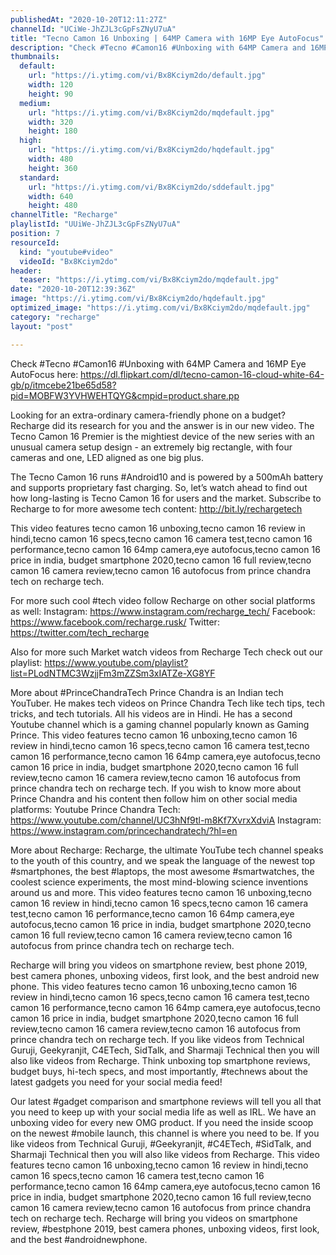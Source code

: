 ```yaml
---
publishedAt: "2020-10-20T12:11:27Z"
channelId: "UCiWe-JhZJL3cGpFsZNyU7uA"
title: "Tecno Camon 16 Unboxing | 64MP Camera with 16MP Eye AutoFocus"
description: "Check #Tecno #Camon16 #Unboxing with 64MP Camera and 16MP Eye AutoFocus here: https://dl.flipkart.com/dl/tecno-camon-16-cloud-white-64-gb/p/itmcebe21be65d58?pid=MOBFW3YVHWEHTQYG&cmpid=product.share.pp \n\nLooking for an extra-ordinary camera-friendly phone on a budget? Recharge did its research for you and the answer is in our new video. The Tecno Camon 16 Premier is the mightiest device of the new series with an unusual camera setup design - an extremely big rectangle, with four cameras and one, LED aligned as one big plus.\n\nThe Tecno Camon 16 runs #Android10 and is powered by a 500mAh battery and supports proprietary fast charging. So, let’s watch ahead to find out how long-lasting is Tecno Camon 16 for users and the market. Subscribe to Recharge to for more awesome tech content: http://bit.ly/rechargetech\n\nThis video features tecno camon 16 unboxing,tecno camon 16 review in hindi,tecno camon 16 specs,tecno camon 16 camera test,tecno camon 16 performance,tecno camon 16 64mp camera,eye autofocus,tecno camon 16 price in india, budget smartphone 2020,tecno camon 16 full review,tecno camon 16 camera review,tecno camon 16 autofocus from prince chandra tech on recharge tech. \n\nFor more such cool #tech video follow Recharge on other social platforms as well:\nInstagram: https://www.instagram.com/recharge_tech/\nFacebook: https://www.facebook.com/recharge.rusk/\nTwitter: https://twitter.com/tech_recharge\n\nAlso for more such Market watch videos from Recharge Tech check out our playlist: https://www.youtube.com/playlist?list=PLodNTMC3WzjjFm3mZZSm3xIATZe-XG8YF\n\nMore about #PrinceChandraTech\nPrince Chandra is an Indian tech YouTuber. He makes tech videos on Prince Chandra Tech like tech tips, tech tricks, and tech tutorials. All his videos are in Hindi. He has a second Youtube channel which is a gaming channel popularly known as Gaming Prince. This video features tecno camon 16 unboxing,tecno camon 16 review in hindi,tecno camon 16 specs,tecno camon 16 camera test,tecno camon 16 performance,tecno camon 16 64mp camera,eye autofocus,tecno camon 16 price in india, budget smartphone 2020,tecno camon 16 full review,tecno camon 16 camera review,tecno camon 16 autofocus from prince chandra tech on recharge tech. If you wish to know more about Prince Chandra and his content then follow him on other social media platforms:\nYoutube Prince Chandra Tech: https://www.youtube.com/channel/UC3hNf9tl-m8Kf7XvrxXdviA\nInstagram: https://www.instagram.com/princechandratech/?hl=en\n\nMore about Recharge: \nRecharge, the ultimate YouTube tech channel speaks to the youth of this country, and we speak the language of the newest top #smartphones, the best #laptops, the most awesome #smartwatches, the coolest science experiments, the most mind-blowing science inventions around us and more. This video features tecno camon 16 unboxing,tecno camon 16 review in hindi,tecno camon 16 specs,tecno camon 16 camera test,tecno camon 16 performance,tecno camon 16 64mp camera,eye autofocus,tecno camon 16 price in india, budget smartphone 2020,tecno camon 16 full review,tecno camon 16 camera review,tecno camon 16 autofocus from prince chandra tech on recharge tech. \n\nRecharge will bring you videos on smartphone review, best phone 2019, best camera phones, unboxing videos, first look, and the best android new phone. This video features tecno camon 16 unboxing,tecno camon 16 review in hindi,tecno camon 16 specs,tecno camon 16 camera test,tecno camon 16 performance,tecno camon 16 64mp camera,eye autofocus,tecno camon 16 price in india, budget smartphone 2020,tecno camon 16 full review,tecno camon 16 camera review,tecno camon 16 autofocus from prince chandra tech on recharge tech. If you like videos from Technical Guruji, Geekyranjit, C4ETech, SidTalk, and Sharmaji Technical then you will also like videos from Recharge. Think unboxing top smartphone reviews, budget buys, hi-tech specs, and most importantly, #technews about the latest gadgets you need for your social media feed! \n\nOur latest #gadget comparison and smartphone reviews will tell you all that you need to keep up with your social media life as well as IRL. We have an unboxing video for every new OMG product. If you need the inside scoop on the newest #mobile launch, this channel is where you need to be. If you like videos from Technical Guruji, #Geekyranjit, #C4ETech, #SidTalk, and Sharmaji Technical then you will also like videos from Recharge. This video features tecno camon 16 unboxing,tecno camon 16 review in hindi,tecno camon 16 specs,tecno camon 16 camera test,tecno camon 16 performance,tecno camon 16 64mp camera,eye autofocus,tecno camon 16 price in india, budget smartphone 2020,tecno camon 16 full review,tecno camon 16 camera review,tecno camon 16 autofocus from prince chandra tech on recharge tech. Recharge will bring you videos on smartphone review, #bestphone 2019, best camera phones, unboxing videos, first look, and the best #androidnewphone."
thumbnails:
  default:
    url: "https://i.ytimg.com/vi/Bx8Kciym2do/default.jpg"
    width: 120
    height: 90
  medium:
    url: "https://i.ytimg.com/vi/Bx8Kciym2do/mqdefault.jpg"
    width: 320
    height: 180
  high:
    url: "https://i.ytimg.com/vi/Bx8Kciym2do/hqdefault.jpg"
    width: 480
    height: 360
  standard:
    url: "https://i.ytimg.com/vi/Bx8Kciym2do/sddefault.jpg"
    width: 640
    height: 480
channelTitle: "Recharge"
playlistId: "UUiWe-JhZJL3cGpFsZNyU7uA"
position: 7
resourceId:
  kind: "youtube#video"
  videoId: "Bx8Kciym2do"
header:
  teaser: "https://i.ytimg.com/vi/Bx8Kciym2do/mqdefault.jpg"
date: "2020-10-20T12:39:36Z"
image: "https://i.ytimg.com/vi/Bx8Kciym2do/hqdefault.jpg"
optimized_image: "https://i.ytimg.com/vi/Bx8Kciym2do/mqdefault.jpg"
category: "recharge"
layout: "post"

---
```

Check #Tecno #Camon16 #Unboxing with 64MP Camera and 16MP Eye AutoFocus here: https://dl.flipkart.com/dl/tecno-camon-16-cloud-white-64-gb/p/itmcebe21be65d58?pid=MOBFW3YVHWEHTQYG&cmpid=product.share.pp 

Looking for an extra-ordinary camera-friendly phone on a budget? Recharge did its research for you and the answer is in our new video. The Tecno Camon 16 Premier is the mightiest device of the new series with an unusual camera setup design - an extremely big rectangle, with four cameras and one, LED aligned as one big plus.

The Tecno Camon 16 runs #Android10 and is powered by a 500mAh battery and supports proprietary fast charging. So, let’s watch ahead to find out how long-lasting is Tecno Camon 16 for users and the market. Subscribe to Recharge to for more awesome tech content: http://bit.ly/rechargetech

This video features tecno camon 16 unboxing,tecno camon 16 review in hindi,tecno camon 16 specs,tecno camon 16 camera test,tecno camon 16 performance,tecno camon 16 64mp camera,eye autofocus,tecno camon 16 price in india, budget smartphone 2020,tecno camon 16 full review,tecno camon 16 camera review,tecno camon 16 autofocus from prince chandra tech on recharge tech. 

For more such cool #tech video follow Recharge on other social platforms as well:
Instagram: https://www.instagram.com/recharge_tech/
Facebook: https://www.facebook.com/recharge.rusk/
Twitter: https://twitter.com/tech_recharge

Also for more such Market watch videos from Recharge Tech check out our playlist: https://www.youtube.com/playlist?list=PLodNTMC3WzjjFm3mZZSm3xIATZe-XG8YF

More about #PrinceChandraTech
Prince Chandra is an Indian tech YouTuber. He makes tech videos on Prince Chandra Tech like tech tips, tech tricks, and tech tutorials. All his videos are in Hindi. He has a second Youtube channel which is a gaming channel popularly known as Gaming Prince. This video features tecno camon 16 unboxing,tecno camon 16 review in hindi,tecno camon 16 specs,tecno camon 16 camera test,tecno camon 16 performance,tecno camon 16 64mp camera,eye autofocus,tecno camon 16 price in india, budget smartphone 2020,tecno camon 16 full review,tecno camon 16 camera review,tecno camon 16 autofocus from prince chandra tech on recharge tech. If you wish to know more about Prince Chandra and his content then follow him on other social media platforms:
Youtube Prince Chandra Tech: https://www.youtube.com/channel/UC3hNf9tl-m8Kf7XvrxXdviA
Instagram: https://www.instagram.com/princechandratech/?hl=en

More about Recharge: 
Recharge, the ultimate YouTube tech channel speaks to the youth of this country, and we speak the language of the newest top #smartphones, the best #laptops, the most awesome #smartwatches, the coolest science experiments, the most mind-blowing science inventions around us and more. This video features tecno camon 16 unboxing,tecno camon 16 review in hindi,tecno camon 16 specs,tecno camon 16 camera test,tecno camon 16 performance,tecno camon 16 64mp camera,eye autofocus,tecno camon 16 price in india, budget smartphone 2020,tecno camon 16 full review,tecno camon 16 camera review,tecno camon 16 autofocus from prince chandra tech on recharge tech. 

Recharge will bring you videos on smartphone review, best phone 2019, best camera phones, unboxing videos, first look, and the best android new phone. This video features tecno camon 16 unboxing,tecno camon 16 review in hindi,tecno camon 16 specs,tecno camon 16 camera test,tecno camon 16 performance,tecno camon 16 64mp camera,eye autofocus,tecno camon 16 price in india, budget smartphone 2020,tecno camon 16 full review,tecno camon 16 camera review,tecno camon 16 autofocus from prince chandra tech on recharge tech. If you like videos from Technical Guruji, Geekyranjit, C4ETech, SidTalk, and Sharmaji Technical then you will also like videos from Recharge. Think unboxing top smartphone reviews, budget buys, hi-tech specs, and most importantly, #technews about the latest gadgets you need for your social media feed! 

Our latest #gadget comparison and smartphone reviews will tell you all that you need to keep up with your social media life as well as IRL. We have an unboxing video for every new OMG product. If you need the inside scoop on the newest #mobile launch, this channel is where you need to be. If you like videos from Technical Guruji, #Geekyranjit, #C4ETech, #SidTalk, and Sharmaji Technical then you will also like videos from Recharge. This video features tecno camon 16 unboxing,tecno camon 16 review in hindi,tecno camon 16 specs,tecno camon 16 camera test,tecno camon 16 performance,tecno camon 16 64mp camera,eye autofocus,tecno camon 16 price in india, budget smartphone 2020,tecno camon 16 full review,tecno camon 16 camera review,tecno camon 16 autofocus from prince chandra tech on recharge tech. Recharge will bring you videos on smartphone review, #bestphone 2019, best camera phones, unboxing videos, first look, and the best #androidnewphone.